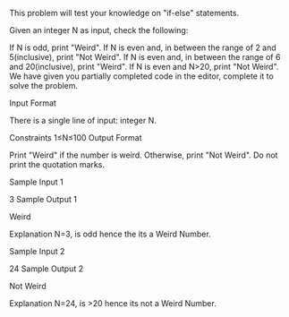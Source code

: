 This problem will test your knowledge on "if-else" statements.

Given an integer N as input, check the following:

If N is odd, print "Weird".
If N is even and, in between the range of 2 and 5(inclusive), print "Not Weird".
If N is even and, in between the range of 6 and 20(inclusive), print "Weird".
If N is even and N>20, print "Not Weird".
We have given you partially completed code in the editor, complete it to solve the problem.

Input Format

There is a single line of input: integer N.

Constraints 
1≤N≤100
Output Format

Print "Weird" if the number is weird. Otherwise, print "Not Weird". Do not print the quotation marks.

Sample Input 1

3
Sample Output 1

Weird

Explanation 
N=3, is odd hence the its a Weird Number.

Sample Input 2

24
Sample Output 2

Not Weird

Explanation 
N=24, is >20 hence its not a Weird Number.